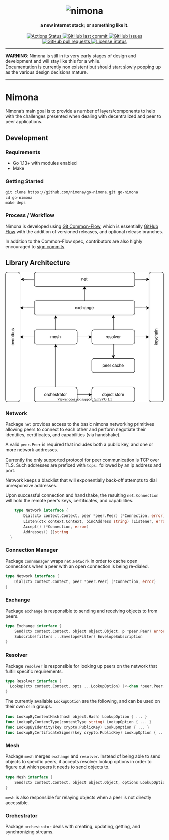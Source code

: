 <h1 align="center">
  <img src="https://user-images.githubusercontent.com/88447/67148586-4010a580-f2a1-11e9-9ece-91acf37b0c6f.png" alt="nimona" width="250px">
</h1>
<h4 align="center">a new internet stack; or something like it.</h4>


<p align="center">
  <a href="https://github.com/nimona/go-nimona/actions">
    <img src="https://github.com/nimona/go-nimona/workflows/CI/badge.svg?style=flat" alt="Actions Status">
  </a>
  <a href="https://github.com/nimona/go-nimona/commits/master">
    <img src="https://img.shields.io/github/last-commit/nimona/go-nimona.svg?style=flat&logo=github&logoColor=white"
alt="GitHub last commit">
  </a>
  <a href="https://github.com/nimona/go-nimona/issues">
    <img src="https://img.shields.io/github/issues-raw/nimona/go-nimona.svg?style=flat&logo=github&logoColor=white"
alt="GitHub issues">
  </a>
  <a href="https://github.com/nimona/go-nimona/pulls">
    <img src="https://img.shields.io/github/issues-pr-raw/nimona/go-nimona.svg?style=flat&logo=github&logoColor=white" alt="GitHub pull requests">
  </a>
  <a href="https://github.com/nimona/go-nimona/blob/master/LICENSE">
    <img src="https://img.shields.io/github/license/nimona/go-nimona.svg?style=flat" alt="License Status">
  </a>
</p>

---

__WARNING__: Nimona is still in its very early stages of design and development and will stay like this for a while.  
Documentation is currently non existent but should start slowly popping up as the various design decisions mature.

---

# Nimona

Nimona’s main goal is to provide a number of layers/components to help with the challenges presented when dealing with decentralized and peer to peer applications.

## Development

### Requirements

- Go 1.13+ with modules enabled
- Make

### Getting Started

```
git clone https://github.com/nimona/go-nimona.git go-nimona
cd go-nimona
make deps
```

### Process / Workflow

Nimona is developed using [Git Common-Flow](https://commonflow.org/), which is
essentially [GitHub Flow](http://scottchacon.com/2011/08/31/github-flow.html)
with the addition of versioned releases, and optional release branches.

In addition to the Common-Flow spec, contributors are also highly encouraged to
[sign commits](https://git-scm.com/book/en/v2/Git-Tools-Signing-Your-Work).

## Library Architecture

![Library Architecture](./README-lib-architecture.drawio.svg)

### Network

Package `net` provides access to the basic nimona networking primitives
allowing peers to connect to each other and perform negotiate their
identities, certificates, and capabilities (via handshake).

A valid `peer.Peer` is required that includes both a public key, and one or
more network addresses.

Currently the only supported protocol for peer communication is TCP over TLS.
Such addresses are prefixed with `tcps:` followed by an ip address and port.

Network keeps a blacklist that will exponentially back-off attempts to dial
unresponsive addresses.

Upon successful connection and handshake, the resulting `net.Connection` will
hold the remote peer's keys, certificates, and capabilities.

```go
    type Network interface {
        Dial(ctx context.Context, peer *peer.Peer) (*Connection, error)
        Listen(ctx context.Context, bindAddress string) (Listener, error)
        Accept() (*Connection, error)
        Addresses() []string
  }
```

### Connection Manager

Package `connmanager` wraps `net.Network` in order to cache open connections
when a peer with an open connection is being re-dialed.

```go
type Network interface {
    Dial(ctx context.Context, peer *peer.Peer) (*Connection, error)
}
```

### Exchange

Package `exchange` is responsible to sending and receiving objects to from
peers.

```go
type Exchange interface {
    Send(ctx context.Context, object object.Object, p *peer.Peer) error
    Subscribe(filters ...EnvelopeFilter) EnvelopeSubscription
}
```

### Resolver

Package `resolver` is responsible for looking up peers on the network that
fulfill specific requirements.

```go
type Resolver interface {
  Lookup(ctx context.Context, opts ...LookupOption) (<-chan *peer.Peer, error)
}
```

The currently available `LookupOption` are the following, and can be used
on their own or in groups.

```go
func LookupByContentHash(hash object.Hash) LookupOption { ... }
func LookupByContentType(contentType string) LookupOption { ... }
func LookupByIdentity(key crypto.PublicKey) LookupOption { ... }
func LookupByCertificateSigner(key crypto.PublicKey) LookupOption { ... }
```

### Mesh

Package `mesh` merges `exchange` and `resolver`.
Instead of being able to send objects to specific peers, it accepts resolver
lookup options in order to figure out which peers it needs to send objects to.

```go
type Mesh interface {
    Send(ctx context.Context, object object.Object, options LookupOption) error
}
```

`mesh` is also responsible for relaying objects when a peer is not directly
accessible.

### Orchestrator

Package `orchestrator` deals with creating, updating, getting, and synchronizing
streams.

<!-- Links -->

[Go environment]: https://golang.org/doc/install

<!-- Badge images -->

[Actions Status]: https://github.com/nimona/go-nimona/workflows/CI/badge.svg?style=flat
[License Status]: https://img.shields.io/github/license/nimona/go-nimona.svg?style=flat
